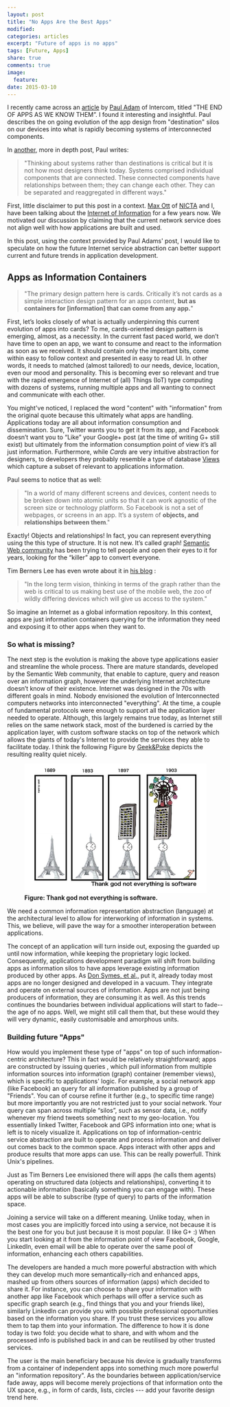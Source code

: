 ```yaml
---
layout: post
title: "No Apps Are the Best Apps"
modified:
categories: articles
excerpt: "Future of apps is no apps"
tags: [Future, Apps]
share: true
comments: true
image:
  feature:
date: 2015-03-10 
---
```


I recently came across an [article](http://blog.intercom.io/the-end-of-apps-as-we-know-them/) by [Paul Adam](https://twitter.com/padday) of Intercom, titled "THE END OF APPS AS WE KNOW THEM”. I found it interesting and insightful. Paul describes the on going evolution of the app design from "destination" silos on our devices into what is rapidly becoming systems of interconnected components. 

In [another](http://blog.intercom.io/design-futures-1-creating-systems-not-products/), more in depth post, Paul writes:

> "Thinking about systems rather than destinations is critical but it is not how most designers think today. Systems comprised individual components that are connected. These connected components have relationships between them; they can change each other. They can be separated and reaggregated in different ways." 

First, little disclaimer to put this post in a context. [Max Ott](http://www.nicta.com.au/people/mott/) of [NICTA](http://www.nicta.com.au) and I, have been talking about the [Internet of Information](http://yansh.github.io/articles/moana/) for a few years now. We motivated our discussion by claiming that the current network service does not align well with how applications are built and used. 

In this post, using the context provided by Paul Adams' post, I would like to speculate on how the future Internet service abstraction can better support current and future trends in application development.

## Apps as Information  Containers


> "The primary design pattern here is cards. Critically it’s not cards as a simple interaction design pattern for an apps content, __but as containers for [information] that can come from any app.__"

First, let’s looks closely of what is actually underpinning this current evolution of apps into cards? To me, cards-oriented design pattern is emerging, almost, as a necessity. In the current fast paced world, we don’t have time to open an app, we want to consume and react to the information as soon as we received. It should contain only the important bits, come within easy to follow context and presented in easy to read UI. In other words, it  needs to matched (almost tailored) to our needs, device, location, even our mood and personality. This is becoming ever so relevant and true with the rapid emergence of Internet of (all) Things (IoT) type computing with dozens of systems, running multiple apps and all wanting to connect and communicate with each other. 

You might've noticed, I replaced the word "content" with "information" from the original quote because this ultimately what apps are handling. Applications today are all about information consumption and dissemination. Sure, Twitter wants you to  get it from its app, and Facebook doesn’t want you to “Like” your Google+ post (at the time of writing G+ still exist) but ultimately from the information consumption point of view it’s all just information. Furthermore, while _Cards_ are very intuitive abstraction for designers, to developers they probably resemble a type of database [Views](http://en.wikipedia.org/wiki/View_(SQL)) which capture a  subset of relevant to applications information.  


Paul seems to notice that as well: 

>  "In a world of many different screens and devices, content needs to be broken down into atomic units so that it can work agnostic of the screen size or technology platform. So Facebook is not a set of webpages, or screens in an app. It’s a system of __objects, and relationships between them__." 

Exactly! Objects and relationships! In fact, you can represent everything using the this type of structure. It is not new. It’s called graph! [Semantic Web community](http://www.w3.org/standards/semanticweb/) has been trying to tell people and open their eyes to it for years, looking for the “killer” app to convert everyone. 

Tim Berners Lee  has even wrote about it in [his blog](http://dig.csail.mit.edu/breadcrumbs/node/215) : 

>  "In the long term vision, thinking in terms of the graph rather than the web is critical to us making best use of the mobile web, the zoo of wildly differing devices which will give us access to the system."

So imagine an Internet as a global information repository. In this context, apps are just information containers querying for the information they need and exposing it to other apps when they want to.

### So what is missing? 

The next step is the evolution is making the above type applications easier and streamline the whole process.  There are mature standards, developed by the Semantic Web community, that enable to capture, query and reason over an information graph, however the underlying Internet architecture doesn’t know of their existence. Internet  was designed in the 70s with different goals in mind. Nobody envisioned the evolution of Interconnected computers networks into interconnected "everything". At the time, a couple of fundamental protocols were  enough to support all the application layer needed to operate. Although, this largely remains true today, as Internet still relies on the same network stack, most of the burdened is carried by the application layer, with custom software stacks on top of the network which allows the giants of today's Internet to provide the services they able to facilitate today. I think the following Figure  by [Geek&Poke](http://geekandpoke.typepad.com/geekandpoke/2012/03/thank-god-not-everything-is-software.html) depicts the resulting reality quiet nicely.

<figure>
<img src="/images/tgns.jpg" alt="image">
<figcaption><b>Figure: Thank god not everything is software.</b> </figcaption>
</figure>

We need a common information representation abstraction (language) at the architectural level to allow for interworking of information in systems. This, we believe, will pave the way for a smoother interoperation between applications. 


The concept of an application will turn inside out, exposing the guarded up until now information, while keeping the proprietary logic locked. Consequently, applications development paradigm will shift from building apps as information silos to have apps leverage existing information produced by other apps. As [Don Symes, et al.,](http://research.microsoft.com/apps/pubs/?id=173076) put it, already today most apps are no longer designed and developed in a vacuum. They integrate and operate on external sources of information. Apps are not just being producers of information, they are consuming it as well. As this trends continues the boundaries between individual applications will start to fade--the age of no apps. Well, we might still call them that, but these would they will very dynamic, easily customisable and amorphous units.

### Building future "Apps"

How would you implement these type of "apps" on top of such information-centric architecture? This in fact would be relatively straightforward; apps are constructed by issuing queries , which  pull information from multiple information sources into information (graph) container (remember views), which is specific to applications' logic. For example, a social network app (like Facebook) an query for all information published by a group of "Friends". You can of course refine it further (e.g., to specific time range) but more importantly you are not restricted just to your social network. Your query can span across multiple “silos”, such as sensor data, i.e., notify whenever my friend tweets something next to my geo-location. You essentially linked Twitter, Facebook and GPS information into one; what is left is to nicely visualize it. Applications on top of information-centric service abstraction are built to operate and process information and deliver out comes back to the common space.   Apps interact with other apps and produce results that more apps can use. This can be really powerfull. Think Unix's pipelines.


Just as Tim Berners Lee envisioned there will apps (he calls them agents) operating on structured data (objects and relationships), converting it to actionable information (basically something you can engage with). These apps will be able to subscribe (type of query) to parts of the information space.  

Joining a service will take on a different meaning. Unlike today, when in most cases you are implicitly forced into using a service, not because it is the best one for you but just because it is most popular. (I like G+ :) When you start looking at it from the information point of view Facebook, Google, LinkedIn, even email will be able to operate over the same pool of information, enhancing each others capabilities.

The developers are handed a much more powerful abstraction with which they can develop much more semantically-rich and enhanced apps, mashed up from others sources of information (apps) which decided to share it. For instance, you can choose to share your information with another app like Facebook which perhaps will offer a service such as specific graph search (e.g., find things that you and your friends like), similarly LinkedIn can provide you with possible professional opportunities  based on the information you share. If you trust these services you allow them to tap them into your information. The difference to how it is done today is two fold: you decide what to share, and with whom and the processed info is published back in and can be reutilised by other trusted services.

The user is the main beneficiary because his  device is gradually transforms from a container of independent apps into something much more powerful an "information repository". As the boundaries between application/service fade away, apps will become merely projections of that information onto the UX space, e.g., in form of cards, lists, circles --- add your favorite design trend here.




